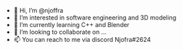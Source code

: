 - 👋 Hi, I’m @njoffra
- 👀 I’m interested in software engineering and 3D modeling
- 🌱 I’m currently learning C++ and Blender
- 💞️ I’m looking to collaborate on ...
- 📫 You can reach to me via discord Njofra#2624

<!---
njoffra/njoffra is a ✨ special ✨ repository because its `README.md` (this file) appears on your GitHub profile.
You can click the Preview link to take a look at your changes.
--->
